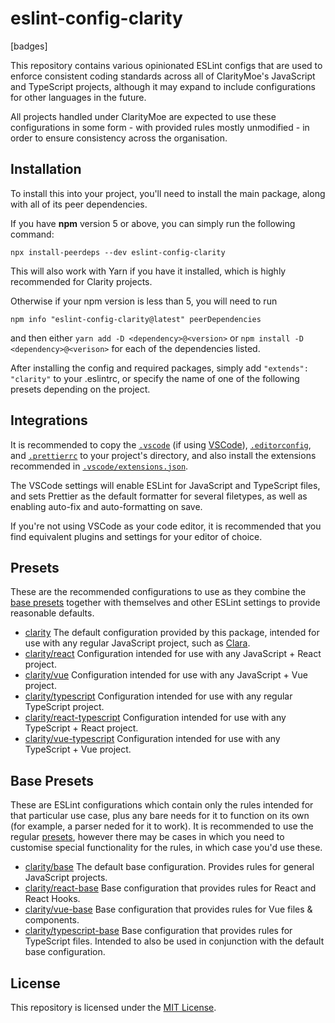 # eslint-config-clarity

[badges]

This repository contains various opinionated ESLint configs that are used to enforce consistent coding standards
across all of ClarityMoe's JavaScript and TypeScript projects, although it may expand to include configurations for
other languages in the future.

All projects handled under ClarityMoe are expected to use these configurations in some form - with provided rules
mostly unmodified - in order to ensure consistency across the organisation.

## Installation

To install this into your project, you'll need to install the main package, along with all of its peer dependencies.

If you have **npm** version 5 or above, you can simply run the following command:

```
npx install-peerdeps --dev eslint-config-clarity
```

This will also work with Yarn if you have it installed, which is highly recommended for Clarity projects.

Otherwise if your npm version is less than 5, you will need to run

```
npm info "eslint-config-clarity@latest" peerDependencies
```

and then either `yarn add -D <dependency>@<version>` or `npm install -D <dependency>@<verison>` for each of the
dependencies listed.

After installing the config and required packages, simply add `"extends": "clarity"` to your .eslintrc, or
specify the name of one of the following presets depending on the project.

## Integrations

It is recommended to copy the [`.vscode`](./.vscode) (if using [VSCode](https://code.visualstudio.com/)),
[`.editorconfig`](./.editorconfig), and [`.prettierrc`](./.prettierrc) to your project's directory, and also install
the extensions recommended in [`.vscode/extensions.json`](./.vscode/extensions.json).

The VSCode settings will enable ESLint for JavaScript and TypeScript files, and sets Prettier as the default formatter
for several filetypes, as well as enabling auto-fix and auto-formatting on save.

If you're not using VSCode as your code editor, it is recommended that you find equivalent plugins and settings for your
editor of choice.

## Presets

These are the recommended configurations to use as they combine the [base presets](#base-presets) together
with themselves and other ESLint settings to provide reasonable defaults.

- [clarity](./index.js) The default configuration provided by this package, intended for use with
  any regular JavaScript project, such as [Clara](https://github.com/ClarityMoe/Clara).
- [clarity/react](./react.js) Configuration intended for use with any JavaScript + React project.
- [clarity/vue](./vue.js) Configuration intended for use with any JavaScript + Vue project.
- [clarity/typescript](./typescript.js) Configuration intended for use with any regular TypeScript project.
- [clarity/react-typescript](./react-typescript.js) Configuration intended for use with any TypeScript + React
  project.
- [clarity/vue-typescript](./vue-typescript.js) Configuration intended for use with any TypeScript + Vue project.

## Base Presets

These are ESLint configurations which contain only the rules intended for that particular use case, plus any
bare needs for it to function on its own (for example, a parser neded for it to work). It is recommended to use
the regular [presets](#presets), however there may be cases in which you need to customise special functionality
for the rules, in which case you'd use these.

- [clarity/base](./base.js) The default base configuration. Provides rules for general JavaScript projects.
- [clarity/react-base](./react-base.js) Base configuration that provides rules for React and React Hooks.
- [clarity/vue-base](./vue-base.js) Base configuration that provides rules for Vue files & components.
- [clarity/typescript-base](./typescript-base.js) Base configuration that provides rules for TypeScript files.
  Intended to also be used in conjunction with the default base configuration.

## License

This repository is licensed under the [MIT License](./LICENSE).
